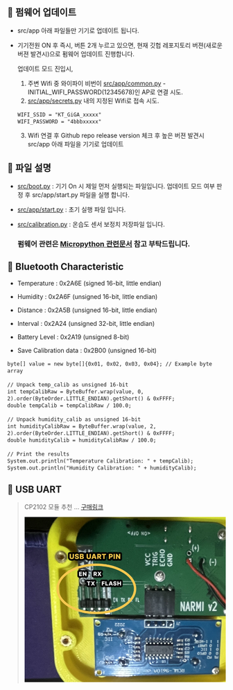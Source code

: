 ## :rocket: 펌웨어 업데이트

-   src/app 아래 파일들만 기기로 업데이트 됩니다.

-   기기전원 ON 후 즉시, 버튼 2개 누르고 있으면, 현재 깃헙 레포지토리 버젼(새로운 버젼 발견시)으로 펌웨어 업데이트 진행합니다.

    업데이트 모드 진입시,

    1. 주변 Wifi 중 와이파이 비번이 [src/app/common.py](https://github.com/sam0910/narmi000/blob/main/src/app/common.py) - INITIAL_WIFI_PASSWORD(12345678)인 AP로 연결 시도.
    2. [src/app/secrets.py](https://github.com/sam0910/narmi000/blob/main/src/app/secrets.py) 내의 지정된 Wifi로 접속 시도.

    ```
    WIFI_SSID = "KT_GiGA_xxxxx"
    WIFI_PASSWORD = "4bbbxxxxx"
    ```

    3. Wifi 연결 후 Github repo release version 체크 후 높은 버젼 발견시 src/app 아래 파일을 기기로 업데이트

## :rocket: 파일 설명

-   [src/boot.py](https://github.com/sam0910/narmi000/blob/main/src/boot.py) : 기기 On 시 제일 먼저 실행되는 파일입니다. 업데이트 모드 여부 판정 후 src/app/start.py 파일을 실행 합니다.

-   [src/app/start.py](https://github.com/sam0910/narmi000/blob/main/src/app/start.py) : 초기 실행 파일 입니다.

-   [src/calibration.py](https://github.com/sam0910/narmi000/blob/main/src/calibration.py) : 온습도 센서 보정치 저장파일 입니다.

    ### 펌웨어 관련은 [Micropython 관련문서](https://docs.micropython.org/en/latest/) 참고 부탁드립니다.

## :rocket: Bluetooth Characteristic

-   Temperature : 0x2A6E (signed 16-bit, little endian)

-   Humidity : 0x2A6F (unsigned 16-bit, little endian)

-   Distance : 0x2A5B (unsigned 16-bit, little endian)

-   Interval : 0x2A24 (unsigned 32-bit, little endian)

-   Battery Level : 0x2A19 (unsigned 8-bit)

-   Save Calibration data : 0x2B00 (unsigned 16-bit)

```
byte[] value = new byte[]{0x01, 0x02, 0x03, 0x04}; // Example byte array

// Unpack temp_calib as unsigned 16-bit
int tempCalibRaw = ByteBuffer.wrap(value, 0, 2).order(ByteOrder.LITTLE_ENDIAN).getShort() & 0xFFFF;
double tempCalib = tempCalibRaw / 100.0;

// Unpack humidity_calib as unsigned 16-bit
int humidityCalibRaw = ByteBuffer.wrap(value, 2, 2).order(ByteOrder.LITTLE_ENDIAN).getShort() & 0xFFFF;
double humidityCalib = humidityCalibRaw / 100.0;

// Print the results
System.out.println("Temperature Calibration: " + tempCalib);
System.out.println("Humidity Calibration: " + humidityCalib);
```

## :rocket: USB UART

> CP2102 모듈 추천 ... [구매링크](https://robotscience.kr/goods/view?no=14262&gad_source=1&gbraid=0AAAAACWB_n-m_x6At5UWQn2Q6Hc8YhFkc&gclid=CjwKCAiAmfq6BhAsEiwAX1jsZ2Iw9Hm85rxKg5IMHjzzwXI6OYQJh3hXjFVWU3ZfzOAzd248pVO96hoCz94QAvD_BwE)
>
> ![Pinmap](https://github.com/sam0910/narmi000/blob/main/uart-pinmap.png)

```

```
